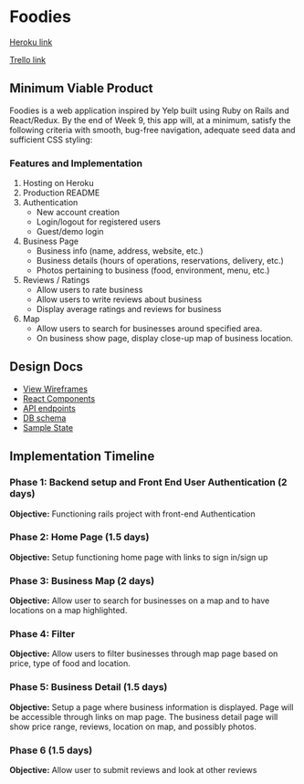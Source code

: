 # Foodies
[Heroku link][heroku]

[Trello link][trello]

[heroku]: https://foodies-yelp-clone.herokuapp.com/#/
[trello]: https://trello.com/b/hPfeFHWL/foodies

## Minimum Viable Product

Foodies is a web application inspired by Yelp built using Ruby on Rails
and React/Redux. By the end of Week 9, this app will, at a minimum,
satisfy the following criteria with smooth, bug-free navigation,
adequate seed data and sufficient CSS styling:

### Features and Implementation
1. Hosting on Heroku
2. Production README
3. Authentication
    * New account creation
    * Login/logout for registered users
    * Guest/demo login
4. Business Page
    * Business info (name, address, website, etc.)
    * Business details (hours of operations, reservations, delivery, etc.)
    * Photos pertaining to business (food, environment, menu, etc.)
5. Reviews / Ratings
    * Allow users to rate business
    * Allow users to write reviews about business
    * Display average ratings and reviews for business
6. Map
    * Allow users to search for businesses around specified area.
    * On business show page, display close-up map of business location.

## Design Docs
* [View Wireframes][wireframes]
* [React Components][components]
* [API endpoints][api-endpoints]
* [DB schema][schema]
* [Sample State][sample-state]

[wireframes]: /docs/wireframes
[components]: /docs/component-hierarchy.md
[sample-state]: /docs/sample-state.md
[api-endpoints]: /docs/api-endpoints.md
[schema]: /docs/schema.md

## Implementation Timeline

### Phase 1: Backend setup and Front End User Authentication (2 days)

**Objective:** Functioning rails project with front-end Authentication

### Phase 2: Home Page (1.5 days)

**Objective:** Setup functioning home page with links to sign in/sign up

### Phase 3: Business Map (2 days)

**Objective:** Allow user to search for businesses on a map  and to have locations on a map highlighted.

### Phase 4: Filter

**Objective:** Allow users to filter businesses through map page based on price, type of food and location.

### Phase 5: Business Detail (1.5 days)

**Objective:** Setup a page where business information is displayed. Page will be accessible through links on map page. The business detail page will show price range, reviews, location on map, and possibly photos.

### Phase 6 (1.5 days)

**Objective:** Allow user to submit reviews and look at other reviews
